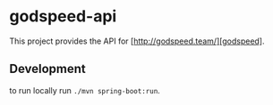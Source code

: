 godspeed-api
============

This project provides the API for [http://godspeed.team/][godspeed].

Development
-----------

to run locally run `./mvn spring-boot:run`.

[godspeed]: http://godspeed.team/  "Godspeed team"
